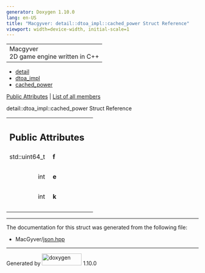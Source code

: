 ```yaml
---
generator: Doxygen 1.10.0
lang: en-US
title: "Macgyver: detail::dtoa_impl::cached_power Struct Reference"
viewport: width=device-width, initial-scale=1
---
```


<div id="top">

<div id="titlearea">

<table data-cellspacing="0" data-cellpadding="0">
<colgroup>
<col style="width: 100%" />
</colgroup>
<tbody>
<tr id="projectrow" class="odd">
<td id="projectalign"><div id="projectname">
Macgyver
</div>
<div id="projectbrief">
2D game engine written in C++
</div></td>
</tr>
</tbody>
</table>

</div>

<div id="main-nav">

</div>

<div id="nav-path" class="navpath">

- <a href="namespacedetail.html" class="el">detail</a>
- <a href="namespacedetail_1_1dtoa__impl.html" class="el">dtoa_impl</a>
- <a href="structdetail_1_1dtoa__impl_1_1cached__power.html"
  class="el">cached_power</a>

</div>

</div>

<div class="header">

<div class="summary">

[Public Attributes](#pub-attribs) \| [List of all
members](structdetail_1_1dtoa__impl_1_1cached__power-members.html)

</div>

<div class="headertitle">

<div class="title">

detail::dtoa_impl::cached_power Struct Reference

</div>

</div>

</div>

<div class="contents">

<table class="memberdecls">
<colgroup>
<col style="width: 50%" />
<col style="width: 50%" />
</colgroup>
<tbody>
<tr class="odd heading">
<td colspan="2"><h2 id="public-attributes" class="groupheader"><span
id="pub-attribs"></span> Public Attributes</h2></td>
</tr>
<tr id="r_a1e1bc1d228d8e54dc830fe6ef719eecf"
class="even memitem:a1e1bc1d228d8e54dc830fe6ef719eecf">
<td class="memItemLeft" style="text-align: right;"
data-valign="top"><span id="a1e1bc1d228d8e54dc830fe6ef719eecf"></span>
std::uint64_t </td>
<td class="memItemRight" data-valign="bottom"><strong>f</strong></td>
</tr>
<tr class="odd separator:a1e1bc1d228d8e54dc830fe6ef719eecf">
<td colspan="2" class="memSeparator"> </td>
</tr>
<tr id="r_a96cc75e988a7e08e2de93db20024e7df"
class="even memitem:a96cc75e988a7e08e2de93db20024e7df">
<td class="memItemLeft" style="text-align: right;"
data-valign="top"><span id="a96cc75e988a7e08e2de93db20024e7df"></span>
int </td>
<td class="memItemRight" data-valign="bottom"><strong>e</strong></td>
</tr>
<tr class="odd separator:a96cc75e988a7e08e2de93db20024e7df">
<td colspan="2" class="memSeparator"> </td>
</tr>
<tr id="r_ae9c889d5fc4427f633ec23044e986755"
class="even memitem:ae9c889d5fc4427f633ec23044e986755">
<td class="memItemLeft" style="text-align: right;"
data-valign="top"><span id="ae9c889d5fc4427f633ec23044e986755"></span>
int </td>
<td class="memItemRight" data-valign="bottom"><strong>k</strong></td>
</tr>
<tr class="odd separator:ae9c889d5fc4427f633ec23044e986755">
<td colspan="2" class="memSeparator"> </td>
</tr>
</tbody>
</table>

------------------------------------------------------------------------

The documentation for this struct was generated from the following file:

- MacGyver/<a href="json_8hpp_source.html" class="el">json.hpp</a>

</div>

------------------------------------------------------------------------

<span class="small">Generated
by [<img src="doxygen.svg" class="footer" width="104" height="31"
alt="doxygen" />](https://www.doxygen.org/index.html) 1.10.0</span>
